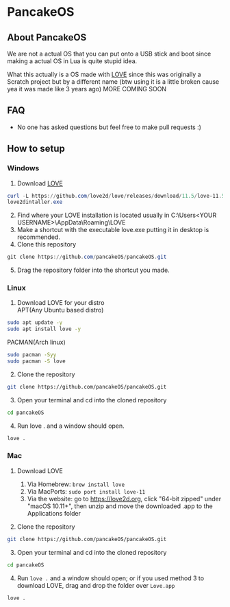 # PancakeOS

## About PancakeOS

We are not a actual OS that you can put onto a USB stick and boot since making a actual OS in Lua is quite stupid idea.

What this actually is a OS made with [LOVE](https://love2d.org/) since this was originally a Scratch project but by a different name (btw using it is a little broken cause yea it was made like 3 years ago)
MORE COMING SOON


## FAQ

- No one has asked questions but feel free to make pull requests :)

## How to setup

### Windows

1. Download [LOVE](https://love2d.org/)
```POWERSHELL
curl -L https://github.com/love2d/love/releases/download/11.5/love-11.5-win64.exe -o love2dintaller.exe
love2dintaller.exe
```
2. Find where your LOVE installation is located usually in C:\Users\<YOUR USERNAME>\AppData\Roaming\LOVE
3. Make a shortcut with the executable love.exe putting it in desktop is recommended.
4. Clone this repository
```POWERSHELL
git clone https://github.com/pancakeOS/pancakeOS.git
```
5. Drag the repository folder into the shortcut you made.

### Linux

1. Download LOVE for your distro<br>
APT(Any Ubuntu based distro)
```BASH
sudo apt update -y
sudo apt install love -y
```
PACMAN(Arch linux)
```BASH
sudo pacman -Syy
sudo pacman -S love
```
2. Clone the repository
```BASH
git clone https://github.com/pancakeOS/pancakeOS.git
```
3. Open your terminal and cd into the cloned repository
```BASH
cd pancakeOS
```
4. Run love . and a window should open.
```BASH
love .
```

### Mac

1. Download LOVE 
    1. Via Homebrew: `brew install love`
    2. Via MacPorts: `sudo port install love-11`
    3. Via the website: go to https://love2d.org, click "64-bit zipped" under "macOS 10.11+", then unzip and move the downloaded .app to the Applications folder

2. Clone the repository
```BASH
git clone https://github.com/pancakeOS/pancakeOS.git
```
3. Open your terminal and cd into the cloned repository
```BASH
cd pancakeOS
```
4. Run `love .` and a window should open; or if you used method 3 to download LOVE, drag and drop the folder over `Love.app`
```BASH
love .
```
